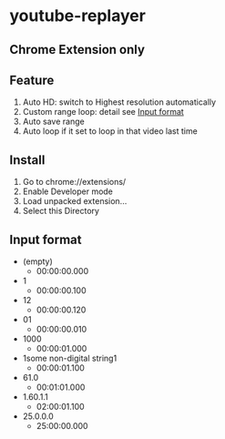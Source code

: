 # youtube-replayer

## Chrome Extension only

## Feature
1. Auto HD: switch to Highest resolution automatically
2. Custom range loop: detail see [Input format](#input-format)
3. Auto save range
4. Auto loop if it set to loop in that video last time

## Install
1. Go to chrome://extensions/
2. Enable Developer mode
3. Load unpacked extension...
4. Select this Directory

## Input format
- (empty)
  - 00:00:00.000
- 1
  - 00:00:00.100
- 12
  - 00:00:00.120
- 01
  - 00:00:00.010
- 1000
  - 00:00:01.000
- 1some non-digital string1
  - 00:00:01.100
- 61.0
  - 00:01:01.000
- 1.60.1.1
  - 02:00:01.100
- 25.0.0.0
  - 25:00:00.000
